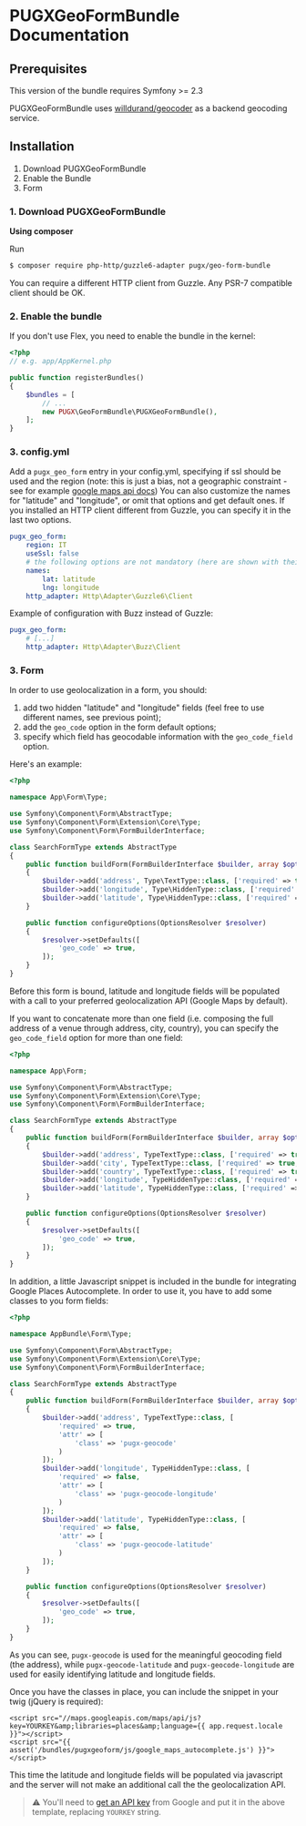 PUGXGeoFormBundle Documentation
===============================

## Prerequisites

This version of the bundle requires Symfony >= 2.3

PUGXGeoFormBundle uses [willdurand/geocoder](https://packagist.org/packages/willdurand/geocoder) as a backend geocoding service.

## Installation

1. Download PUGXGeoFormBundle
2. Enable the Bundle
3. Form

### 1. Download PUGXGeoFormBundle

**Using composer**

Run

``` bash
$ composer require php-http/guzzle6-adapter pugx/geo-form-bundle
```

You can require a different HTTP client from Guzzle. Any PSR-7 compatible client should be OK.

### 2. Enable the bundle

If you don't use Flex, you need to enable the bundle in the kernel:

``` php
<?php
// e.g. app/AppKernel.php

public function registerBundles()
{
    $bundles = [
        // ...
        new PUGX\GeoFormBundle\PUGXGeoFormBundle(),
    ];
}
```

### 3. config.yml

Add a `pugx_geo_form` entry in your config.yml, specifying if ssl should be used and the region
(note: this is just a bias, not a geographic constraint - see for example
[google maps api docs](https://developers.google.com/maps/documentation/geocoding/?hl=it-IT&csw=1#RegionCodes))
You can also customize the names for "latitude" and "longitude", or omit that options and get default ones.
If you installed an HTTP client different from Guzzle, you can specify it in the last two options.

``` yml
pugx_geo_form:
    region: IT
    useSsl: false
    # the following options are not mandatory (here are shown with their default value)
    names:
        lat: latitude
        lng: longitude
    http_adapter: Http\Adapter\Guzzle6\Client
```

Example of configuration with Buzz instead of Guzzle:

``` yml
pugx_geo_form:
    # [...]
    http_adapter: Http\Adapter\Buzz\Client
```


### 3. Form

In order to use geolocalization in a form, you should:

1. add two hidden "latitude" and "longitude" fields (feel free to use different names, see previous point);
2. add the `geo_code` option in the form default options;
3. specify which field has geocodable information with the `geo_code_field` option.

Here's an example:

``` php
<?php

namespace App\Form\Type;

use Symfony\Component\Form\AbstractType;
use Symfony\Component\Form\Extension\Core\Type;
use Symfony\Component\Form\FormBuilderInterface;

class SearchFormType extends AbstractType
{
    public function buildForm(FormBuilderInterface $builder, array $options)
    {
        $builder->add('address', Type\TextType::class, ['required' => true, 'geo_code_field' => true]);
        $builder->add('longitude', Type\HiddenType::class, ['required' => false]);
        $builder->add('latitude', Type\HiddenType::class, ['required' => false]);
    }

    public function configureOptions(OptionsResolver $resolver)
    {
        $resolver->setDefaults([
            'geo_code' => true,
        ]);
    }
}
```

Before this form is bound, latitude and longitude fields will be populated with a call to your preferred geolocalization
API (Google Maps by default).

If you want to concatenate more than one field (i.e. composing the full address of a venue through address, city, country),
you can specify the `geo_code_field` option for more than one field:

``` php
<?php

namespace App\Form;

use Symfony\Component\Form\AbstractType;
use Symfony\Component\Form\Extension\Core\Type;
use Symfony\Component\Form\FormBuilderInterface;

class SearchFormType extends AbstractType
{
    public function buildForm(FormBuilderInterface $builder, array $options)
    {
        $builder->add('address', TypeTextType::class, ['required' => true, 'geo_code_field' => true]);
        $builder->add('city', TypeTextType::class, ['required' => true, 'geo_code_field' => true]);
        $builder->add('country', TypeTextType::class, ['required' => true, 'geo_code_field' => true]);
        $builder->add('longitude', TypeHiddenType::class, ['required' => false]);
        $builder->add('latitude', TypeHiddenType::class, ['required' => false]);
    }

    public function configureOptions(OptionsResolver $resolver)
    {
        $resolver->setDefaults([
            'geo_code' => true,
        ]);
    }
}

```

In addition, a little Javascript snippet is included in the bundle for integrating Google Places Autocomplete.
In order to use it, you have to add some classes to you form fields:

``` php
<?php

namespace AppBundle\Form\Type;

use Symfony\Component\Form\AbstractType;
use Symfony\Component\Form\Extension\Core\Type;
use Symfony\Component\Form\FormBuilderInterface;

class SearchFormType extends AbstractType
{
    public function buildForm(FormBuilderInterface $builder, array $options)
    {
        $builder->add('address', TypeTextType::class, [
            'required' => true,
            'attr' => [
                'class' => 'pugx-geocode'
            )
        ]);
        $builder->add('longitude', TypeHiddenType::class, [
            'required' => false,
            'attr' => [
                'class' => 'pugx-geocode-longitude'
            )
        ]);
        $builder->add('latitude', TypeHiddenType::class, [
            'required' => false,
            'attr' => [
                'class' => 'pugx-geocode-latitude'
            )
        ]);
    }

    public function configureOptions(OptionsResolver $resolver)
    {
        $resolver->setDefaults([
            'geo_code' => true,
        ]);
    }
}

```

As you can see, `pugx-geocode` is used for the meaningful geocoding field (the address), while `pugx-geocode-latitude`
and `pugx-geocode-longitude` are used for easily identifying latitude and longitude fields.

Once you have the classes in place, you can include the snippet in your twig (jQuery is required):

``` html+jinja
<script src="//maps.googleapis.com/maps/api/js?key=YOURKEY&amp;libraries=places&amp;language={{ app.request.locale }}"></script>
<script src="{{ asset('/bundles/pugxgeoform/js/google_maps_autocomplete.js') }}"></script>

```

This time the latitude and longitude fields will be populated via javascript and the server will not make an additional
call the the geolocalization API.

> ⚠  You'll need to [get an API key](https://developers.google.com/maps/documentation/javascript/get-api-key)
> from Google and put it in the above template, replacing `YOURKEY` string.

